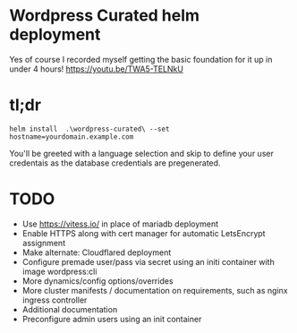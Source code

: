 # Wordpress Curated helm deployment
Yes of course I recorded myself getting the basic foundation for it up in under 4 hours! https://youtu.be/TWA5-TELNkU

# tl;dr
`helm install  .\wordpress-curated\ --set hostname=yourdomain.example.com`

You'll be greeted with a language selection and skip to define your user credentais as the database credentials are pregenerated. 

# TODO 

- Use https://vitess.io/ in place of mariadb deployment
- Enable HTTPS along with cert manager for automatic  LetsEncrypt assignment
- Make alternate: Cloudflared deployment
- Configure premade user/pass via secret using an initi container with image wordpress:cli
- More dynamics/config options/overrides
- More cluster manifests / documentation on requirements, such as nginx ingress controller
- Additional documentation
- Preconfigure admin users using an init container 
